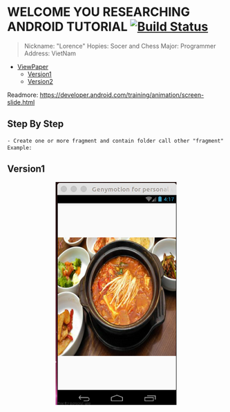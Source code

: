 # WELCOME YOU RESEARCHING ANDROID TUTORIAL [![Build Status](https://travis-ci.org/nomensa/jquery.hide-show.svg)](https://travis-ci.org/nomensa/jquery.hide-show.svg?branch=master)

> Nickname: "Lorence"
> Hopies: Socer and Chess
> Major: Programmer
> Address: VietNam

- [ViewPaper](#viewpaper)
  - [Version1](#version1)
  - [Version2](#version2)

Readmore: https://developer.android.com/training/animation/screen-slide.html

## Step By Step 
    
    - Create one or more fragment and contain folder call other "fragment"
    Example: 


## Version1
<p align="center">
  <img src="https://github.com/danisluis6/Researching-Widget-ViewPager/blob/version1/ViewPaper/1.png">
</p>
